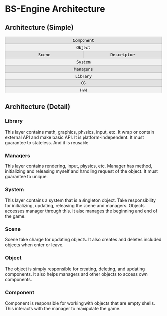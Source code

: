 # BS-Engine Architecture

## Architecture (Simple)

![Architecture](../Image/Architecture.png)

## Architecture (Detail)

### Library

This layer contains math, graphics, physics, input, etc. It wrap or contain external API and make basic API. It is platform-independent. It must guarantee to stateless. And it is reusable  

### Managers

This layer contains rendering, input, physics, etc. Manager has method, initializing and releasing myself and handling request of the object. It must guarantee to unique.  

### System

This layer contains a system that is a singleton object. Take responsibility for initializing, updating, releasing the scene and managers. Objects accesses manager through this. It also manages the beginning and end of the game.

### Scene

Scene take charge for updating objects. It also creates and deletes included objects when enter or leave.

### Object

The object is simply responsible for creating, deleting, and updating components. It also helps managers and other objects to access own components.

### Component

Component is responsible for working with objects that are empty shells. This interacts with the manager to manipulate the game.
